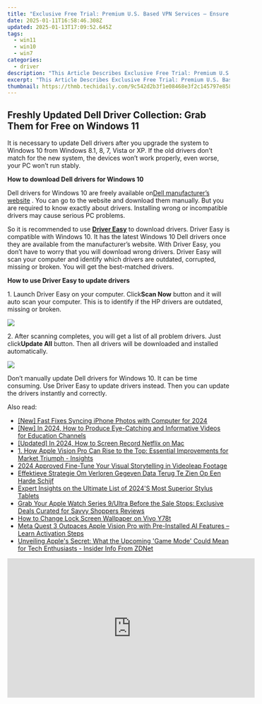 ```yaml
---
title: "Exclusive Free Trial: Premium U.S. Based VPN Services – Ensure Ultimate Online Safety & Access"
date: 2025-01-11T16:58:46.308Z
updated: 2025-01-13T17:09:52.645Z
tags:
  - win11
  - win10
  - win7
categories:
  - driver
description: "This Article Describes Exclusive Free Trial: Premium U.S. Based VPN Services – Ensure Ultimate Online Safety & Access"
excerpt: "This Article Describes Exclusive Free Trial: Premium U.S. Based VPN Services – Ensure Ultimate Online Safety & Access"
thumbnail: https://thmb.techidaily.com/9c542d2b3f1e08468e3f2c145797e8585ab19701697c4cb0d6aea2250418304b.jpg
---
```


## Freshly Updated Dell Driver Collection: Grab Them for Free on Windows 11

It is necessary to update Dell drivers after you upgrade the system to Windows 10 from Windows 8.1, 8, 7, Vista or XP. If the old drivers don’t match for the new system, the devices won’t work properly, even worse, your PC won’t run stably.

 **How to download Dell drivers for Windows 10**

  Dell drivers for Windows 10 are freely available on[Dell manufacturer’s website](https://shop-links.co/link/?exclusive=1&publisher_slug=itechdaily19598&url=http%3A%2F%2Fwww.dell.com%2F) . You can go to the website and download them manually. But you are required to know exactly about drivers. Installing wrong or incompatible drivers may cause serious PC problems.

  So it is recommended to use **[Driver Easy](https://tools.techidaily.com/drivereasy/download/)**  to download drivers. Driver Easy is compatible with Windows 10\. It has the latest Windows 10 Dell drivers once they are available from the manufacturer’s website. With Driver Easy, you don’t have to worry that you will download wrong drivers. Driver Easy will scan your computer and identify which drivers are outdated, corrupted, missing or broken. You will get the best-matched drivers.

 **How to use Driver Easy to update drivers**

  1\. Launch Driver Easy on your computer. Click**Scan Now** button and it will auto scan your computer. This is to identify if the HP drivers are outdated, missing or broken.  
  
![](https://images.drivereasy.com/wp-content/uploads/2017/04/img_5901e0d413e86.png)

  2\. After scanning completes, you will get a list of all problem drivers. Just click**Update All**  button. Then all drivers will be downloaded and installed automatically.  
  
![](https://images.drivereasy.com/wp-content/uploads/2017/04/img_5901e0db9623b.jpg)

 Don’t manually update Dell drivers for Windows 10\. It can be time consuming. Use Driver Easy to update drivers instead. Then you can update the drivers instantly and correctly.

<ins class="adsbygoogle"
     style="display:block"
     data-ad-format="autorelaxed"
     data-ad-client="ca-pub-7571918770474297"
     data-ad-slot="1223367746"></ins>

<ins class="adsbygoogle"
     style="display:block"
     data-ad-client="ca-pub-7571918770474297"
     data-ad-slot="8358498916"
     data-ad-format="auto"
     data-full-width-responsive="true"></ins>

<span class="atpl-alsoreadstyle">Also read:</span>
<div><ul>
<li><a href="https://fox-links.techidaily.com/new-fast-fixes-syncing-iphone-photos-with-computer-for-2024/"><u>[New] Fast Fixes Syncing iPhone Photos with Computer for 2024</u></a></li>
<li><a href="https://eaxpv-info.techidaily.com/new-in-2024-how-to-produce-eye-catching-and-informative-videos-for-education-channels/"><u>[New] In 2024, How to Produce Eye-Catching and Informative Videos for Education Channels</u></a></li>
<li><a href="https://screen-recording.techidaily.com/updated-in-2024-how-to-screen-record-netflix-on-mac/"><u>[Updated] In 2024, How to Screen Record Netflix on Mac</u></a></li>
<li><a href="https://tech-haven.techidaily.com/1-how-apple-vision-pro-can-rise-to-the-top-essential-improvements-for-market-triumph-insights/"><u>1. How Apple Vision Pro Can Rise to the Top: Essential Improvements for Market Triumph - Insights</u></a></li>
<li><a href="https://fox-links.techidaily.com/2024-approved-fine-tune-your-visual-storytelling-in-videoleap-footage/"><u>2024 Approved Fine-Tune Your Visual Storytelling in Videoleap Footage</u></a></li>
<li><a href="https://win-lab.techidaily.com/effektieve-strategie-om-verloren-gegeven-data-terug-te-zien-op-een-harde-schijf/"><u>Effektieve Strategie Om Verloren Gegeven Data Terug Te Zien Op Een Harde Schijf</u></a></li>
<li><a href="https://tech-haven.techidaily.com/expert-insights-on-the-ultimate-list-of-2024s-most-superior-stylus-tablets/"><u>Expert Insights on the Ultimate List of 2024'S Most Superior Stylus Tablets</u></a></li>
<li><a href="https://tech-haven.techidaily.com/grab-your-apple-watch-series-9ultra-before-the-sale-stops-exclusive-deals-curated-for-savvy-shoppers-reviews/"><u>Grab Your Apple Watch Series 9/Ultra Before the Sale Stops: Exclusive Deals Curated for Savvy Shoppers Reviews</u></a></li>
<li><a href="https://android-unlock.techidaily.com/how-to-change-lock-screen-wallpaper-on-vivo-y78t-by-drfone-android/"><u>How to Change Lock Screen Wallpaper on Vivo Y78t</u></a></li>
<li><a href="https://tech-haven.techidaily.com/meta-quest-3-outpaces-apple-vision-pro-with-pre-installed-ai-features-learn-activation-steps/"><u>Meta Quest 3 Outpaces Apple Vision Pro with Pre-Installed AI Features – Learn Activation Steps</u></a></li>
<li><a href="https://tech-haven.techidaily.com/unveiling-apples-secret-what-the-upcoming-game-mode-could-mean-for-tech-enthusiasts-insider-info-from-zdnet/"><u>Unveiling Apple's Secret: What the Upcoming 'Game Mode' Could Mean for Tech Enthusiasts - Insider Info From ZDNet</u></a></li>
</ul></div>

<!-- affiliate ads begin -->
<iframe width="560" height="315" src="https://www.youtube.com/embed/ZeYbTVeaXg0?si=rwLL1DbBoX26BGjm" title="YouTube video player" frameborder="0" allow="accelerometer; autoplay; clipboard-write; encrypted-media; gyroscope; picture-in-picture; web-share" referrerpolicy="strict-origin-when-cross-origin" allowfullscreen></iframe>
<!-- affiliate ads end -->

